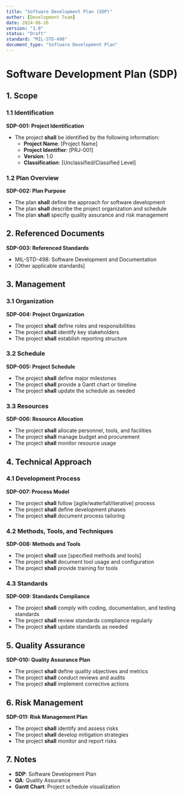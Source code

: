 ```yaml
---
title: "Software Development Plan (SDP)"
author: [Development Team]
date: 2024-06-26
version: "1.0"
status: "Draft"
standard: "MIL-STD-498"
document_type: "Software Development Plan"
---
```


# Software Development Plan (SDP)

## 1. Scope

### 1.1 Identification

**SDP-001: Project Identification**
- The project **shall** be identified by the following information:
  - **Project Name**: [Project Name]
  - **Project Identifier**: [PRJ-001]
  - **Version**: 1.0
  - **Classification**: [Unclassified/Classified Level]

### 1.2 Plan Overview

**SDP-002: Plan Purpose**
- The plan **shall** define the approach for software development
- The plan **shall** describe the project organization and schedule
- The plan **shall** specify quality assurance and risk management

## 2. Referenced Documents

**SDP-003: Referenced Standards**
- MIL-STD-498: Software Development and Documentation
- [Other applicable standards]

## 3. Management

### 3.1 Organization

**SDP-004: Project Organization**
- The project **shall** define roles and responsibilities
- The project **shall** identify key stakeholders
- The project **shall** establish reporting structure

### 3.2 Schedule

**SDP-005: Project Schedule**
- The project **shall** define major milestones
- The project **shall** provide a Gantt chart or timeline
- The project **shall** update the schedule as needed

### 3.3 Resources

**SDP-006: Resource Allocation**
- The project **shall** allocate personnel, tools, and facilities
- The project **shall** manage budget and procurement
- The project **shall** monitor resource usage

## 4. Technical Approach

### 4.1 Development Process

**SDP-007: Process Model**
- The project **shall** follow [agile/waterfall/iterative] process
- The project **shall** define development phases
- The project **shall** document process tailoring

### 4.2 Methods, Tools, and Techniques

**SDP-008: Methods and Tools**
- The project **shall** use [specified methods and tools]
- The project **shall** document tool usage and configuration
- The project **shall** provide training for tools

### 4.3 Standards

**SDP-009: Standards Compliance**
- The project **shall** comply with coding, documentation, and testing standards
- The project **shall** review standards compliance regularly
- The project **shall** update standards as needed

## 5. Quality Assurance

**SDP-010: Quality Assurance Plan**
- The project **shall** define quality objectives and metrics
- The project **shall** conduct reviews and audits
- The project **shall** implement corrective actions

## 6. Risk Management

**SDP-011: Risk Management Plan**
- The project **shall** identify and assess risks
- The project **shall** develop mitigation strategies
- The project **shall** monitor and report risks

## 7. Notes

- **SDP**: Software Development Plan
- **QA**: Quality Assurance
- **Gantt Chart**: Project schedule visualization

